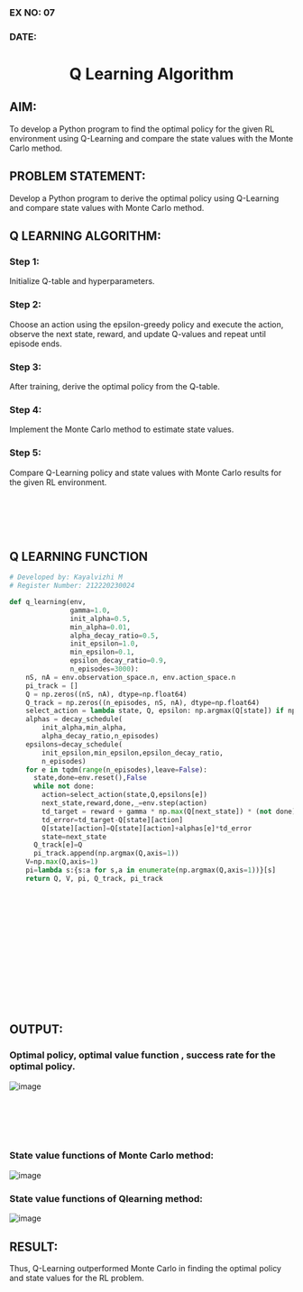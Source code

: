 ### EX NO: 07
### DATE:
# <p align="center">Q Learning Algorithm</p>

## AIM:
To develop a Python program to find the optimal policy for the given RL environment using Q-Learning and compare the state values with the Monte Carlo method.

## PROBLEM STATEMENT:
Develop a Python program to derive the optimal policy using Q-Learning and compare state values with Monte Carlo method.

## Q LEARNING ALGORITHM:
### Step 1:
Initialize Q-table and hyperparameters.

### Step 2:
Choose an action using the epsilon-greedy policy and execute the action, observe the next state, reward, and update Q-values and repeat until episode ends.

### Step 3:
After training, derive the optimal policy from the Q-table.

### Step 4:
Implement the Monte Carlo method to estimate state values.

### Step 5:
Compare Q-Learning policy and state values with Monte Carlo results for the given RL environment.

<br>
<br>
<br>
<br>

## Q LEARNING FUNCTION
```python
# Developed by: Kayalvizhi M
# Register Number: 212220230024

def q_learning(env, 
               gamma=1.0,
               init_alpha=0.5,
               min_alpha=0.01,
               alpha_decay_ratio=0.5,
               init_epsilon=1.0,
               min_epsilon=0.1,
               epsilon_decay_ratio=0.9,
               n_episodes=3000):
    nS, nA = env.observation_space.n, env.action_space.n
    pi_track = []
    Q = np.zeros((nS, nA), dtype=np.float64)
    Q_track = np.zeros((n_episodes, nS, nA), dtype=np.float64)
    select_action = lambda state, Q, epsilon: np.argmax(Q[state]) if np.random.random() > epsilon else np.random.randint(len(Q[state]))
    alphas = decay_schedule(
        init_alpha,min_alpha,
        alpha_decay_ratio,n_episodes)
    epsilons=decay_schedule(
        init_epsilon,min_epsilon,epsilon_decay_ratio,
        n_episodes)
    for e in tqdm(range(n_episodes),leave=False):
      state,done=env.reset(),False
      while not done:
        action=select_action(state,Q,epsilons[e])
        next_state,reward,done,_=env.step(action)
        td_target = reward + gamma * np.max(Q[next_state]) * (not done)
        td_error=td_target-Q[state][action]
        Q[state][action]=Q[state][action]+alphas[e]*td_error
        state=next_state
      Q_track[e]=Q
      pi_track.append(np.argmax(Q,axis=1))
    V=np.max(Q,axis=1)
    pi=lambda s:{s:a for s,a in enumerate(np.argmax(Q,axis=1))}[s]
    return Q, V, pi, Q_track, pi_track
```

<br>
<br>
<br>
<br>
<br>
<br>
<br>
<br>

<br>
<br>
<br>
<br>


## OUTPUT:
### Optimal policy, optimal value function , success rate for the optimal policy.

![image](https://github.com/Kayalvizhi02/q-learning/assets/75413726/553bc9ce-920c-48ce-8830-7c716ab97e12)

<br>
<br>
<br>
<br>

### State value functions of Monte Carlo method:

![image](https://github.com/Kayalvizhi02/q-learning/assets/75413726/9065bfa5-7d6c-4432-b427-250f2871bc9e)

### State value functions of Qlearning method:

![image](https://github.com/Kayalvizhi02/q-learning/assets/75413726/465c2fc9-454f-462e-8c63-4096558a3b8f)

## RESULT:

Thus, Q-Learning outperformed Monte Carlo in finding the optimal policy and state values for the RL problem.

